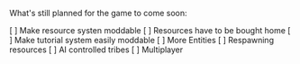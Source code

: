 What's still planned for the game to come soon:

[ ] Make resource systen moddable
[ ] Resources have to be bought home
[ ] Make tutorial system easily moddable
[ ] More Entities
[ ] Respawning resources
[ ] AI controlled tribes
[ ] Multiplayer
